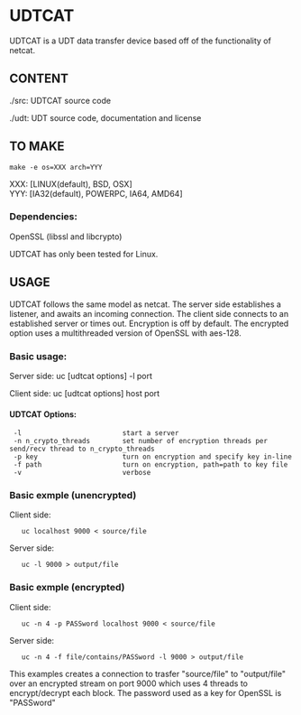 UDTCAT
======

UDTCAT is a UDT data transfer device based off of the functionality of netcat.

CONTENT
-------
./src:     UDTCAT source code

./udt:	      UDT source code, documentation and license


TO MAKE
------- 
    make -e os=XXX arch=YYY 

XXX: [LINUX(default), BSD, OSX]   
YYY: [IA32(default), POWERPC, IA64, AMD64]  

### Dependencies:
OpenSSL (libssl and libcrypto)  

UDTCAT has only been tested for Linux.


USAGE
------

UDTCAT follows the same model as netcat.  The server side establishes a listener, and awaits an incoming connection.  The client side connects to an established server or times out.  Encryption is off by default. The encrypted option uses a multithreaded version of OpenSSL with aes-128.

### Basic usage:

Server side:
       uc [udtcat options] -l port

Client side:
       uc [udtcat options] host port

#### UDTCAT Options:

     -l							start a server
     -n n_crypto_threads 		set number of encryption threads per send/recv thread to n_crypto_threads
     -p key				    	turn on encryption and specify key in-line
     -f path			        turn on encryption, path=path to key file
     -v							verbose


### Basic exmple (unencrypted)

Client side:

       uc localhost 9000 < source/file

Server side:

       uc -l 9000 > output/file

### Basic exmple (encrypted)

Client side:

       uc -n 4 -p PASSword localhost 9000 < source/file

Server side:

       uc -n 4 -f file/contains/PASSword -l 9000 > output/file

This examples creates a connection to trasfer "source/file" to "output/file" over an encrypted stream on port 9000 which uses 4 threads to encrypt/decrypt each block.  The password used as a key for OpenSSL is "PASSword"


